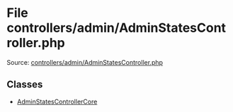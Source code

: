 File controllers/admin/AdminStatesController.php
=========

Source: [controllers/admin/AdminStatesController.php](https://github.com/PrestaShop/PrestaShop/blob/1.6.1.0/controllers/admin/AdminStatesController.php)


Classes
-------

* [AdminStatesControllerCore](class.AdminStatesControllerCore.md)

